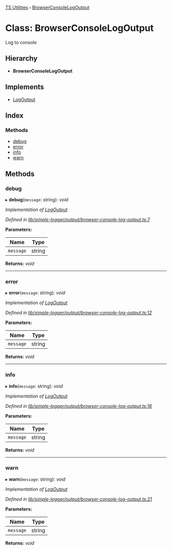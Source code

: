 [TS Utilities](../README.md) › [BrowserConsoleLogOutput](browserconsolelogoutput.md)

# Class: BrowserConsoleLogOutput


Log to console

## Hierarchy

* **BrowserConsoleLogOutput**

## Implements

* [LogOutput](../interfaces/logoutput.md)

## Index

### Methods

* [debug](browserconsolelogoutput.md#debug)
* [error](browserconsolelogoutput.md#error)
* [info](browserconsolelogoutput.md#info)
* [warn](browserconsolelogoutput.md#warn)

## Methods

###  debug

▸ **debug**(`message`: string): *void*

*Implementation of [LogOutput](../interfaces/logoutput.md)*

*Defined in [lib/simple-logger/output/browser-console-log-output.ts:7](https://github.com/Juraji/ts-utilities/blob/master/src/lib/simple-logger/output/browser-console-log-output.ts#L7)*

**Parameters:**

Name | Type |
------ | ------ |
`message` | string |

**Returns:** *void*

___

###  error

▸ **error**(`message`: string): *void*

*Implementation of [LogOutput](../interfaces/logoutput.md)*

*Defined in [lib/simple-logger/output/browser-console-log-output.ts:12](https://github.com/Juraji/ts-utilities/blob/master/src/lib/simple-logger/output/browser-console-log-output.ts#L12)*

**Parameters:**

Name | Type |
------ | ------ |
`message` | string |

**Returns:** *void*

___

###  info

▸ **info**(`message`: string): *void*

*Implementation of [LogOutput](../interfaces/logoutput.md)*

*Defined in [lib/simple-logger/output/browser-console-log-output.ts:16](https://github.com/Juraji/ts-utilities/blob/master/src/lib/simple-logger/output/browser-console-log-output.ts#L16)*

**Parameters:**

Name | Type |
------ | ------ |
`message` | string |

**Returns:** *void*

___

###  warn

▸ **warn**(`message`: string): *void*

*Implementation of [LogOutput](../interfaces/logoutput.md)*

*Defined in [lib/simple-logger/output/browser-console-log-output.ts:21](https://github.com/Juraji/ts-utilities/blob/master/src/lib/simple-logger/output/browser-console-log-output.ts#L21)*

**Parameters:**

Name | Type |
------ | ------ |
`message` | string |

**Returns:** *void*